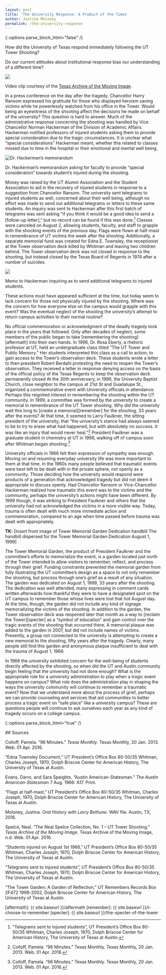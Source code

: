 ```yaml
---
layout: post
title: 'The University Response: A Product of the Times'
author: Justina Moloney
permalink: /the-university-response
---
```

<div class="white bar"><div class="container"><div class="col-sm-12 col-md-10 col-md-offset-1 col-lg-8 col-lg-offset-2 post-content">
{::options parse_block_html="false" /}

How did the University of Texas respond immediately following the UT Tower Shooting?

Do our current attitudes about institutional response bias our understanding of a different time?

<div class="video-block">
  <a href="#" id="first-video-link" class="video-poster">
    <img src="{{ site.baseurl }}/images/posts/moloney/first-video-poster.jpg" class="video-poster" />
    <div class="play-button"></div>
  </a>
  <div id="first-video-container" style="display: none">
    <iframe src='http://texasarchive.org/library/index.php?action=ajax&rs=GLIFOSEmbedded&w=480&h=360&c=2009_01055&s=embedded&p=video1&b=844&e=847' frameBorder='0' style='max-width:100%;width:495px;height:385px;border:0px;' width='495' height='385px' allowTransparency='true'></iframe>
    <script type="text/javascript">
    $('#first-video-link').on('click', function(e) {
      e.preventDefault();
      $('#first-video-link').hide();
      $('#first-video-container').show();
    });
    </script>
  </div>

  <p class="caption">
    Video clip courtesy of the <a href="http://bit.ly/1X5VEqJ">Texas Archive of the Moving Image</a>.
  </p>
</div>

In a press conference on the day after the tragedy, Chancellor Harry Ransom expressed his gratitude for those who displayed heroism saving victims while he powerlessly watched from his office in the Tower. Would being an eyewitness of the shooting affect the decisions he made on behalf of the university? This question is hard to answer.  Much of the administrative response concerning the shooting was handled by Vice Chancellor Norman Hackerman of the Division of Academic Affairs. Hackerman notified professors of injured students asking them to provide special consideration due to the tragic circumstances. It is unclear what “special considerations” Hackerman meant, whether this related to classes missed due to time in the hospital or their emotional and mental well being. 

<div class="image-block">
  <img src="{{ site.baseurl }}/images/posts/moloney/hackerman.jpg" alt="Dr. Hackerman’s memorandum" />
  <p class="caption">
    Dr. Hackerman’s memorandum asking for faculty to provide “special consideration” towards student’s injured during the shooting.
  </p>
</div>

Money was raised by the UT Alumni Association and the Student Association to aid in the recovery of injured students in response to a suggestion from Chancellor Ransom. The university sent telegrams to injured students as well, concerned about their well being, although no effort was made to send out additional telegrams or letters to these same students. An inquiry was sent to Hackerman after this first batch of telegrams was sent asking “if you think it would be a good idea to send a [follow-up letter],” but no record can be found if this was done.[^1] Classes were canceled on August 2, allowing students, faculty, and staff to grapple with the shocking events of the previous day. Flags were flown at half-mast in remembrance of UT victims the week after the shooting. Additionally, a separate memorial fund was created for Edna E. Townsley, the receptionist at the Tower observation deck killed by Whitman and leaving two children behind. The Tower observation deck was not closed in response to the shooting, but instead closed by the Texas Board of Regents in 1974 after a number of suicides. 

<div class="image-block">
  <img src="{{ site.baseurl }}/images/posts/moloney/telegram.jpg" />
  <p class="caption">
    Memo to Hackerman inquiring as to send additional telegrams to injured students.
  </p>
</div>

These actions must have appeared sufficient at the time, but today seem to lack concern for those not physically injured by the shooting. Where was the concern for how everyone else on the campus would grapple with this event? Was the eventual neglect of the shooting the university’s attempt to return campus activities to their normal routine?

No official commemoration or acknowledgment of the deadly tragedy took place in the years that followed.  Only after decades of neglect, some members of the public began to take [remembering the shooting][aftermath] into their own hands. In 1996, Dr. Rosa Eberly, a rhetoric professor at UT, held an undergraduate class titled “The UT Tower and Public Memory.” Her students interpreted this class as a call to action; to gain access to the Tower’s observation deck. These students wrote a letter to then president Robert Berdahl protesting the need to reopen the Tower’s observation. They received a letter in response denying access on the basis of the official policy of the Texas Regents to keep the observation deck permanently closed At the 30th anniversary, in 1996, the University Baptist Church, close neighbor to the campus at 21st St and Guadalupe St., organized a commemorative event with University officials in attendance. Perhaps this reignited interest in remembering the shooting within the UT community. In 1999, a committee was formed by the university to create a memorial in remembrance of the UT Tower shooting. Why did the university wait this long to [create a memorial][remember] for the shooting, 33 years after the events? At that time, it seemed to Larry Faulkner, the sitting president of the university, that “the university’s stance had always seemed to be to try to erase what had happened, but with absolutely no success. It was like an injury that would never heal.”[^2] President Faulkner was a graduate student in chemistry at UT in 1966, walking off of campus soon after Whitman began shooting.[^3]

University officials in 1966 felt their expression of sympathy was enough. Moving on and resuming everyday university life was more important to them at that time. In the 1960s many people believed that traumatic events were best left to be dealt with in the private sphere, not openly as a community. Those deciding how the university would respond were products of a generation that acknowledged tragedy but did not deem it appropriate to discuss openly. Had Chancellor Ransom or Vice-Chancellor Hackerman realized how traumatic this event was to the victims and the community, perhaps the university’s actions might have been different. By 1999 though, it was striking to President Faulkner and others that the university had not acknowledged the victims in a more visible way. Today, trauma is often dealt with much more immediate action and commemoration, compared to an age when time passed before trauma was dealt with appropriately. 

**TK:** [Insert front image of Tower Memorial Garden Dedication handbill
The handbill dispersed for the Tower Memorial Garden Dedication August 1,  1999]

The Tower Memorial Garden, the product of President Faulkner and the committee’s efforts to memorialize the event, is a garden located just north of the Tower intended to allow visitors to remember, reflect, and process through their grief. Funding constraints prevented the memorial garden from fully illustrating the UT committee’s design as a space to not only remember the shooting, but process through one’s grief as a result of any situation. The garden was dedicated on August 1, 1999, 33 years after the shooting. The dedication was well attended, many expressing in comment cards written afterwards how thankful they were to have a designated spot on the UT campus to remember those whose lives were lost that hot August day. At the time, though, the garden did not include any kind of signage memorializing the victims of the shooting. In addition to the garden, the Tower observation deck was reopened later that month as a way to [reclaim the Tower][specter] as a “symbol of education” and gain control over the tragic events of the shooting that occurred there. A memorial plaque was added to the garden in 2007, but did not include names of victims. Presently, a group not connected to the university is attempting to create a new memorial to the shooting, fifty years after the tragedy. Clearly, many people still find this garden and anonymous plaque insufficient to deal with the trauma of August 1, 1966.

In 1966 the university exhibited concern for the well-being of students directly affected by the shooting, so when did the UT and Austin community begin feeling that the university had not done enough? What is the appropriate role for a university administration to play when a tragic event happens on campus? What role does the administration play in shaping the ways the university community will continue to remember a traumatic event? Now that we understand more about the process of grief, perhaps we can provide counseling and services that aid communities to better process a tragic event on “safe place” like a university campus? These are questions people will continue to ask ourselves each year as any kind of tragedy occurs on a college campus. 
</div></div></div>

{::options parse_block_html="true" /}
<div class="gray bar references"><div class="container"><div class="col-sm-12 col-md-10 col-md-offset-1 col-lg-8 col-lg-offset-2 post-content">
## Sources

Colloff, Pamela. “96 Minutes.” _Texas Monthly_. Texas Monthly, 20 Jan. 2013. Web. 01 Apr. 2016.

“Edna Townsley Document,“  UT President’s Office Box 80-50/35 Whitman, Charles Joseph,  1970, Dolph Briscoe Center for American History, The University of Texas at Austin.

Evans, Darro, and Sara Speights. “Austin American-Statesman.” _The Austin American-Statesman_ 7 Aug. 1966: A17. Print.

“Flags at half-mast,” UT President’s  Office Box 80-50/35 Whitman, Charles Joseph, 1970, Dolph Briscoe Center for American History, The University of Texas at Austin.

Moloney, Justina. _Oral History with Larry Bethune_. WAV file. Austin, TX, 2016.

Spelce, Neal. “The Neal Spelce Collection, No. 1 – UT Tower Shooting.” _Texas Archive of the  Moving Image_. Texas Archive of the Moving Image, n.d. Web. 01 Apr. 2016.

“Students injured on August 1st 1966,” UT President’s Office Box 80-50/35 Whitman, Charles  Joseph, 1970, Dolph Briscoe Center for American History, The University of Texas at Austin.

“Telegrams sent to injured students”, UT President’s Office Box 80-50/35 Whitman, Charles  Joseph, 1970, Dolph Briscoe Center for American History, The University of Texas at Austin.

“The Tower Garden: A Garden of Reflection,” UT Remembers Records Box 2F472 1998-2002, Dolph Briscoe Center for American History, The University of Texas at  Austin.
</div></div></div>

[^1]: “Telegrams sent to injured students”, UT President’s Office Box 80-50/35 Whitman, Charles Joseph, 1970, Dolph Briscoe Center for American History, The University of Texas at Austin.

[^2]: Colloff, Pamela. “96 Minutes.” Texas Monthly. Texas Monthly, 20 Jan. 2013. Web. 01 Apr. 2016.

[^3]: Colloff, Pamela. “96 Minutes.” Texas Monthly. Texas Monthly, 20 Jan. 2013. Web. 01 Apr. 2016.


[aftermath]: {{ site.baseurl }}/aftermath
[remember]: {{ site.baseurl }}/i-choose-to-remember
[specter]: {{ site.baseurl }}/the-specter-of-the-tower